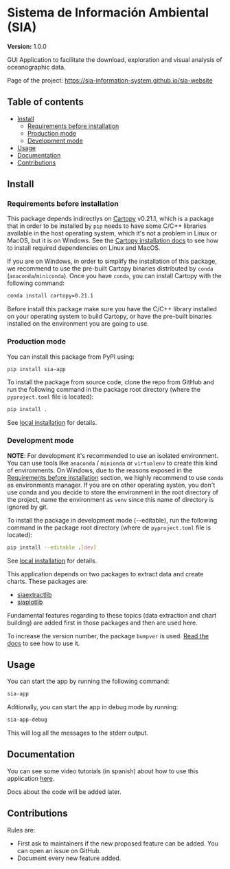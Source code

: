 # Sistema de Información Ambiental (SIA)

**Version:** 1.0.0

GUI Application to facilitate the download, exploration and visual analysis of oceanographic data.

Page of the project: https://sia-information-system.github.io/sia-website

## Table of contents

- [Install](#install)
  - [Requirements before installation](#requirements-before-installation)
  - [Production mode](#production-mode)
  - [Development mode](#development-mode)
- [Usage](#usage)
- [Documentation](#documentation)
- [Contributions](#contributions)

## Install

### Requirements before installation

This package depends indirectlys on [Cartopy](https://scitools.org.uk/cartopy/docs/latest/) v0.21.1,
which is a package that in order to be installed by `pip` needs to have some C/C++ libraries available in
the host operating system, which it's not a problem in Linux or MacOS, but it is on Windows.
See the [Cartopy installation docs](https://scitools.org.uk/cartopy/docs/latest/installing.html)
to see how to install required dependencies on Linux and MacOS.

If you are on Windows, in order to simplify the installation of this package, we recommend to
use the pre-built Cartopy binaries distributed by `conda` (`anaconda`/`miniconda`). Once you have
`conda`, you can install Cartopy with the following command:

``` bash
conda install cartopy=0.21.1
```

Before install this package make sure you have the C/C++ library installed
on your operating system to build Cartopy, or have the pre-built binaries
installed on the environment you are going to use.

### Production mode

You can install this package from PyPI using:

``` bash
pip install sia-app
```

To install the package from source code, clone the repo from GitHub and
run the following command in the package root directory 
(where the `pyproject.toml` file is located):

``` bash
pip install .
```

See [local installation](https://pip.pypa.io/en/stable/topics/local-project-installs/) for details.

### Development mode

**NOTE**: For development it's recommended to use an isolated environment.
You can use tools like `anaconda` / `minionda` or `virtualenv` to create
this kind of environments. On Windows, due to the reasons exposed in the
[Requirements before installation](#requirements-before-installation) section,
we highly recommend to use `conda` as environments manager. If you are on
other operating systen, you don't use conda and you decide to store the
environment in the root directory of the project, name the environment as
`venv` since this name of directory is ignored by git.

To install the package in development mode (--editable), run the following command
in the package root directory (where de `pyproject.toml` file is located):

``` sh
pip install --editable .[dev]
```

See [local installation](https://pip.pypa.io/en/stable/topics/local-project-installs/) for details.


This application depends on two packages to extract data and create charts. These packages
are:

- [siaextractlib](https://github.com/sia-information-system/siaextractlib)
- [siaplotlib](https://github.com/sia-information-system/siaplotlib)

Fundamental features regarding to these topics (data extraction and chart building)
are added first in those packages and then are used here.

To increase the version number, the package `bumpver` is used.
[Read the docs](https://github.com/mbarkhau/bumpver#reference)
to see how to use it.

## Usage

You can start the app by running the following command:

``` bash
sia-app
```

Aditionally, you can start the app in debug mode by running:

``` bash
sia-app-debug
```

This will log all the messages to the stderr output.

## Documentation

You can see some video tutorials (in spanish) about how to use this application
[here](https://sia-information-system.github.io/sia-website/pages/tutorials.html).

Docs about the code will be added later.

## Contributions

Rules are:

- First ask to maintainers if the new proposed feature can be added. You can open an issue on GitHub.
- Document every new feature added.

